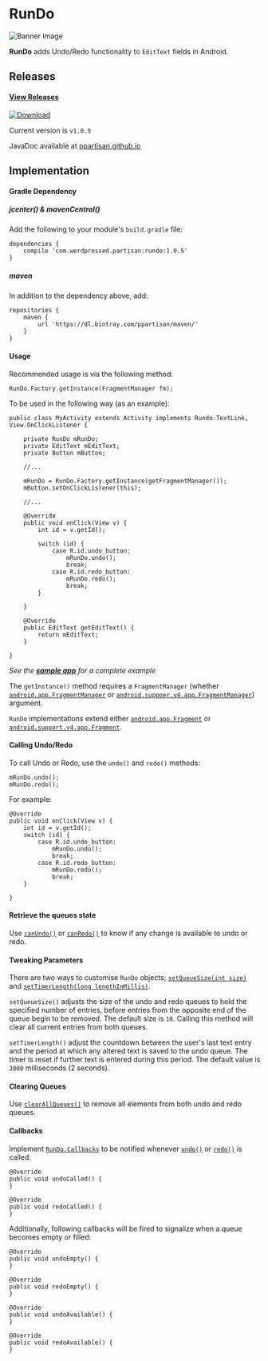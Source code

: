 # RunDo
![Banner Image](http://oi62.tinypic.com/s49utw.jpg)

__RunDo__ adds Undo/Redo functionality to `EditText` fields in Android.

## Releases

#### [View Releases](https://github.com/PPartisan/RunDo/releases/ "Changelogs")

[ ![Download](https://api.bintray.com/packages/ppartisan/maven/rundo/images/download.svg) ](https://bintray.com/ppartisan/maven/rundo/_latestVersion)

Current version is `v1.0.5`

JavaDoc available at [ppartisan.github.io](http://ppartisan.github.io/RunDo/JavaDoc/index.html "JavaDoc")

## Implementation ##

#### Gradle Dependency

##### jcenter() & mavenCentral()

Add the following to your module's `build.gradle` file:

    dependencies {
        compile 'com.werdpressed.partisan:rundo:1.0.5'
    }
    
##### maven

In addition to the dependency above, add:

    repositories {
        maven {
            url 'https://dl.bintray.com/ppartisan/maven/'
        }
    }

#### Usage

Recommended usage is via the following method:

    RunDo.Factory.getInstance(FragmentManager fm);
    
To be used in the following way (as an example):

    public class MyActivity extends Activity implements Rundo.TextLink, View.OnClickListener {
    
        private RunDo mRunDo;
        private EditText mEditText;
        private Button mButton;
        
        //...
    
        mRunDo = RunDo.Factory.getInstance(getFragmentManager());
        mButton.setOnClickListener(this);
        
        //...
        
        @Override
        public void onClick(View v) {
            int id = v.getId();

            switch (id) {
                case R.id.undo_button:
                    mRunDo.undo();
                    break;
                case R.id.redo_button:
                    mRunDo.redo();
                    break;
            }

        }

        @Override
        public EditText getEditText() {
            return mEditText;
        }
        
    }
    
_See the [**sample app**](https://github.com/PPartisan/RunDo/blob/master/app/src/main/java/com/werdpressed/partisan/undoredo/) for a complete example_

The `getInstance()` method requires a `FragmentManager` (whether [`android.app.FragmentManager`](http://developer.android.com/reference/android/app/FragmentManager.html) or [`android.suppoer.v4.app.FragmentManager`](http://developer.android.com/reference/android/support/v4/app/FragmentManager.html)) argument.

`RunDo` implementations extend either [`android.app.Fragment`](http://developer.android.com/reference/android/app/Fragment.html) or [`android.support.v4.app.Fragment`](http://developer.android.com/reference/android/support/v4/app/Fragment.html). 

#### Calling Undo/Redo

To call Undo or Redo, use the `undo()` and `redo()` methods:

    mRunDo.undo();
    mRunDo.redo();

For example:

    @Override
    public void onClick(View v) {
        int id = v.getId();
        switch (id) {
            case R.id.undo_button:
                mRunDo.undo();
                break;
            case R.id.redo_button:
                mRunDo.redo();
                break;
        }

    }
    

#### Retrieve the queues state

Use [`canUndo()`](http://ppartisan.github.io/RunDo/JavaDoc/com/werdpressed/partisan/rundo/RunDo.html#canUndo()) or [`canRedo()`](http://ppartisan.github.io/RunDo/JavaDoc/com/werdpressed/partisan/rundo/RunDo.html#canRedo()) to know if any change is available to undo or redo.

#### Tweaking Parameters

There are two ways to customise `RunDo` objects; [`setQueueSize(int size)`](http://ppartisan.github.io/RunDo/JavaDoc/com/werdpressed/partisan/rundo/RunDo.html#setQueueSize(int)) and [`setTimerLength(long lengthInMillis)`](http://ppartisan.github.io/RunDo/JavaDoc/com/werdpressed/partisan/rundo/RunDo.html#setTimerLength(long)).

`setQueueSize()` adjusts the size of the undo and redo queues to hold the specified number of entries, before entries from the opposite end of the queue begin to be removed. The default size is `10`. Calling this method will clear all current entries from both queues.

`setTimerLength()` adjust the countdown between the user's last text entry and the period at which any altered text is saved to the undo queue. The timer is reset if further text is entered during this period. The default value is `2000` milliseconds (2 seconds).
    
#### Clearing Queues

Use [`clearAllQueues()`](http://ppartisan.github.io/RunDo/JavaDoc/com/werdpressed/partisan/rundo/RunDo.html#clearAllQueues()) to remove all elements from both undo and redo queues.

#### Callbacks

Implement [`RunDo.Callbacks`](http://ppartisan.github.io/RunDo/JavaDoc/com/werdpressed/partisan/rundo/RunDo.Callbacks.html) to be notified whenever [`undo()`](http://ppartisan.github.io/RunDo/JavaDoc/com/werdpressed/partisan/rundo/RunDo.html#undo()) or [`redo()`](http://ppartisan.github.io/RunDo/JavaDoc/com/werdpressed/partisan/rundo/RunDo.html#redo()) is called: 

    @Override
    public void undoCalled() {
    }

    @Override
    public void redoCalled() {
    }
    
Additionally, following callbacks will be fired to signalize when a queue becomes empty or filled:

    @Override
    public void undoEmpty() {
    }

    @Override
    public void redoEmpty() {
    }

    @Override
    public void undoAvailable() {
    }

    @Override
    public void redoAvailable() {
    }
